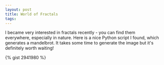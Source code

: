 ```yaml
---
layout: post
title: World of Fractals
tags:
---
```

I became very interested in fractals recently - you can find them everywhere, especially in nature. Here is a nice Python script I found, which generates
a mandelbrot. It takes some time to generate the image but it's definitely worth waiting!

{% gist 2941980 %}
